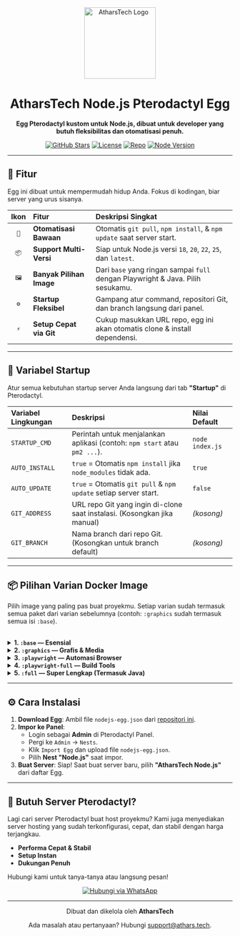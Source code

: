 <div align="center">

<img src="https://raw.githubusercontent.com/Athar5443/pterodactyl-nodejs-egg/main/A.gif" alt="AtharsTech Logo" width="160" />

# **AtharsTech Node.js Pterodactyl Egg**

**Egg Pterodactyl kustom untuk Node.js, dibuat untuk developer yang butuh fleksibilitas dan otomatisasi penuh.**

</div>

<div align="center">

[![GitHub Stars](https://img.shields.io/github/stars/Athar5443/pterodactyl-nodejs-egg?style=for-the-badge&logo=github&color=FFC107&logoColor=white)](https://github.com/Athar5443/pterodactyl-nodejs-egg/stargazers)
[![License](https://img.shields.io/github/license/Athar5443/pterodactyl-nodejs-egg?style=for-the-badge&color=4CAF50)](https://github.com/Athar5443/pterodactyl-nodejs-egg/blob/main/LICENSE)
[![Repo](https://img.shields.io/badge/Docker-Kunjungi%20Repo-2496ED?style=for-the-badge&logo=docker)](https://hub.docker.com/r/athars5443/pterodactyl-egg)
[![Node Version](https://img.shields.io/badge/Node.js-18,20,22,25-339933?style=for-the-badge&logo=nodedotjs)](https://nodejs.org/)

</div>

---

## 🚀 **Fitur**

Egg ini dibuat untuk mempermudah hidup Anda. Fokus di kodingan, biar server yang urus sisanya.

| Ikon | Fitur                      | Deskripsi Singkat                                                              |
| :--: | :------------------------- | :----------------------------------------------------------------------------- |
| `🔄` | **Otomatisasi Bawaan** | Otomatis `git pull`, `npm install`, & `npm update` saat server start.        |
| `📦` | **Support Multi-Versi** | Siap untuk Node.js versi `18`, `20`, `22`, `25`, dan `latest`.                 |
| `🖼️` | **Banyak Pilihan Image** | Dari `base` yang ringan sampai `full` dengan Playwright & Java. Pilih sesukamu. |
| `⚙️` | **Startup Fleksibel** | Gampang atur command, repositori Git, dan branch langsung dari panel.        |
| `⚡` | **Setup Cepat via Git** | Cukup masukkan URL repo, egg ini akan otomatis clone & install dependensi.   |

---

## 🔧 **Variabel Startup**

Atur semua kebutuhan startup server Anda langsung dari tab **"Startup"** di Pterodactyl.

| Variabel Lingkungan | Deskripsi                                                                 | Nilai Default     |
| :------------------ | :------------------------------------------------------------------------ | :---------------- |
| `STARTUP_CMD`       | Perintah untuk menjalankan aplikasi (contoh: `npm start` atau `pm2 ...`). | `node index.js`   |
| `AUTO_INSTALL`      | `true` = Otomatis `npm install` jika `node_modules` tidak ada.            | `true`            |
| `AUTO_UPDATE`       | `true` = Otomatis `git pull` & `npm update` setiap server start.          | `false`           |
| `GIT_ADDRESS`       | URL repo Git yang ingin di-clone saat instalasi. (Kosongkan jika manual)  | *(kosong)* |
| `GIT_BRANCH`        | Nama branch dari repo Git. (Kosongkan untuk branch default)               | *(kosong)* |

---

## 📦 **Pilihan Varian Docker Image**

Pilih image yang paling pas buat proyekmu. Setiap varian sudah termasuk semua paket dari varian sebelumnya (contoh: `:graphics` sudah termasuk semua isi `:base`).

<br>

<details>
  <summary><strong>1. <code>:base</code> — Esensial</strong></summary>
  <br>
  <table>
    <tr>
      <td><strong>Deskripsi</strong></td>
      <td>Lingkungan Node.js standar dengan tools umum.</td>
    </tr>
    <tr>
      <td><strong>Ukuran</strong></td>
      <td>~ 500 MB</td>
    </tr>
    <tr>
      <td><strong>Cocok Untuk</strong></td>
      <td>Aplikasi web biasa, API backend, bot Discord/Telegram simpel.</td>
    </tr>
    <tr>
      <td><strong>NPM Global</strong></td>
      <td><code>npm</code>, <code>yarn</code>, <code>pnpm</code>, <code>pm2</code></td>
    </tr>
    <tr>
      <td><strong>Paket Kunci</strong></td>
      <td><code>bash</code>, <code>curl</code>, <code>wget</code>, <code>git</code>, <code>unzip</code>, <code>build-essential</code>, <code>htop</code>, <code>nano</code></td>
    </tr>
  </table>
</details>

<details>
  <summary><strong>2. <code>:graphics</code> — Grafis & Media</strong></summary>
  <br>
  <table>
    <tr>
      <td><strong>Deskripsi</strong></td>
      <td>Semua dari <code>:base</code> + support untuk media, rendering, dan <strong>canvas</strong>.</td>
    </tr>
    <tr>
      <td><strong>Ukuran</strong></td>
      <td>~ 650 MB</td>
    </tr>
    <tr>
      <td><strong>Cocok Untuk</strong></td>
      <td>Bot dengan fitur manipulasi gambar (mis: Welcomer), generator gambar, pemrosesan <code>ffmpeg</code>.</td>
    </tr>
    <tr>
      <td><strong>Paket Kunci</strong></td>
      <td><code>ffmpeg</code>, <code>imagemagick</code>, <code>libnss3</code>, <code>libgtk-3-0</code>, <code>libasound2</code>, <code>fonts-liberation</code>, <code>xvfb</code></td>
    </tr>
  </table>
</details>

<details>
  <summary><strong>3. <code>:playwright</code> — Automasi Browser</strong></summary>
  <br>
  <table>
    <tr>
      <td><strong>Deskripsi</strong></td>
      <td>Semua dari <code>:graphics</code> + library lengkap untuk <strong>automasi browser</strong>.</td>
    </tr>
    <tr>
      <td><strong>Ukuran</strong></td>
      <td>~ 950 MB</td>
    </tr>
    <tr>
      <td><strong>Cocok Untuk</strong></td>
      <td>Web scraping, auto-testing, generator screenshot, atau proyek yang butuh <code>puppeteer</code> / <code>playwright</code>.</td>
    </tr>
    <tr>
      <td><strong>Paket Kunci</strong></td>
      <td><code>playwright</code>, <code>chromium</code>, <code>firefox-esr</code>, <code>webgl-mesa</code></td>
    </tr>
  </table>
</details>

<details>
  <summary><strong>4. <code>:playwright-full</code> — Build Tools</strong></summary>
  <br>
  <table>
    <tr>
      <td><strong>Deskripsi</strong></td>
      <td>Semua dari <code>:playwright</code> + toolchain lengkap untuk <strong>build native modules</strong> (<code>node-gyp</code>).</td>
    </tr>
    <tr>
      <td><strong>Ukuran</strong></td>
      <td>~ 1.2 GB</td>
    </tr>
    <tr>
      <td><strong>Cocok Untuk</strong></td>
      <td>Proyek yang butuh kompilasi C/C++ (mis: <code>sqlite3</code>, <code>node-sass</code>, <code>bcrypt</code>) dari source.</td>
    </tr>
    <tr>
      <td><strong>Paket Kunci</strong></td>
      <td><code>python3</code>, <code>make</code>, <code>gcc</code>, <code>g++</code>, <code>clang</code>, <code>node-gyp</code>, <code>cmake</code>, <code>libsqlite3-dev</code>, <code>libssl-dev</code></td>
    </tr>
  </table>
</details>

<details>
  <summary><strong>5. <code>:full</code> — Super Lengkap (Termasuk Java)</strong></summary>
  <br>
  <table>
    <tr>
      <td><strong>Deskripsi</strong></td>
      <td>Semua dari <code>:playwright-full</code> + <strong>Java Runtime Environment (JRE)</strong>.</td>
    </tr>
    <tr>
      <td><strong>Ukuran</strong></td>
      <td>~ 1.3 GB</td>
    </tr>
    <tr>
      <td><strong>Cocok Untuk</strong></td>
      <td>Proyek Node.js yang perlu interaksi dengan Java (mis: bot musik <code>lavalink</code>, atau menjalankan file <code>.jar</code>).</td>
    </tr>
    <tr>
      <td><strong>Paket Kunci</strong></td>
      <td><code>openjdk-17-jre-headless</code></td>
    </tr>
  </table>
</details>

---

## ⚙️ **Cara Instalasi**

1.  **Download Egg**: Ambil file `nodejs-egg.json` dari [repositori ini](https://github.com/Athar5443/pterodactyl-nodejs-egg/).
2.  **Impor ke Panel**:
    -   Login sebagai **Admin** di Pterodactyl Panel.
    -   Pergi ke `Admin` -> `Nests`.
    -   Klik `Import Egg` dan upload file `nodejs-egg.json`.
    -   Pilih **Nest "Node.js"** saat impor.
3.  **Buat Server**: Siap! Saat buat server baru, pilih **"AtharsTech Node.js"** dari daftar Egg.

---

## 🛒 **Butuh Server Pterodactyl?**

Lagi cari server Pterodactyl buat host proyekmu? Kami juga menyediakan server hosting yang sudah terkonfigurasi, cepat, dan stabil dengan harga terjangkau.

-   **Performa Cepat & Stabil**
-   **Setup Instan**
-   **Dukungan Penuh**

Hubungi kami untuk tanya-tanya atau langsung pesan!

<div align="center">
<a href="https://wa.me/6281909789118">
<img src="https://img.shields.io/badge/WhatsApp-Hubungi%20Kami-25D366?style=for-the-badge&logo=whatsapp&logoColor=white" alt="Hubungi via WhatsApp">
</a>
</div>

---

<div align="center">
  <p>Dibuat dan dikelola oleh <b>AtharsTech</b></p>
  <p>Ada masalah atau pertanyaan? Hubungi <a href="mailto:support@athars.tech">support@athars.tech</a>.</p>
</div>
